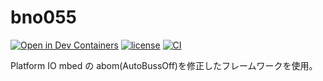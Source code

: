# bno055
[![Open in Dev Containers](https://img.shields.io/static/v1?label=Dev%20Containers&message=Open&color=blue&logo=visualstudiocode)](https://vscode.dev/redirect?url=vscode://ms-vscode-remote.remote-containers/cloneInVolume?url=https://github.com/teruyamato0731/bno055)
[![license](https://img.shields.io/github/license/teruyamato0731/bno055)](https://github.com/teruyamato0731/bno055/blob/main/LICENSE)
[![CI](https://github.com/teruyamato0731/bno055/actions/workflows/main.yml/badge.svg)](https://github.com/teruyamato0731/bno055/actions/workflows/main.yml)

Platform IO mbed の abom(AutoBussOff)を修正したフレームワークを使用。
